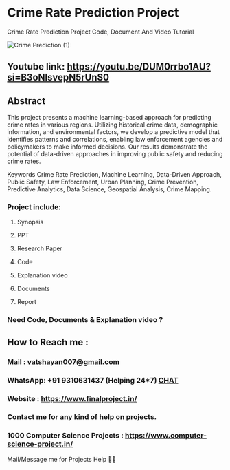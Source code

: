 # Crime Rate Prediction Project
Crime Rate Prediction Project Code, Document And Video Tutorial

![Crime Prediction (1)](https://github.com/user-attachments/assets/0c4a1375-e095-4d02-a698-71ee9324bdde)

## Youtube link: https://youtu.be/DUM0rrbo1AU?si=B3oNlsvepN5rUnS0

## Abstract
This project presents a machine learning-based approach for predicting crime rates in various regions. Utilizing historical crime data, demographic information, and environmental factors, we develop a predictive model that identifies patterns and correlations, enabling law enforcement agencies and policymakers to make informed decisions. Our results demonstrate the potential of data-driven approaches in improving public safety and reducing crime rates.

Keywords
Crime Rate Prediction, Machine Learning, Data-Driven Approach, Public Safety, Law Enforcement, Urban Planning, Crime Prevention, Predictive Analytics, Data Science, Geospatial Analysis, Crime Mapping.

### Project include: 

1. Synopsis

2. PPT

3. Research Paper


4. Code

5. Explanation video

6. Documents

7. Report


### Need Code, Documents & Explanation video ? 

## How to Reach me :

### Mail : vatshayan007@gmail.com 

### WhatsApp: +91 9310631437 (Helping 24*7) **[CHAT](https://wa.me/message/CHWN2AHCPMAZK1)** 

### Website : https://www.finalproject.in/

### Contact me for any kind of help on projects.
### 1000 Computer Science Projects : https://www.computer-science-project.in/


Mail/Message me for Projects Help 🙏🏻
